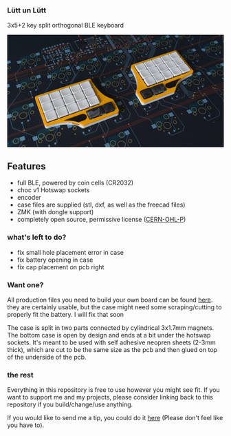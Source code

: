### Lütt un Lütt

3x5+2 key split orthogonal BLE keyboard

![top](img/lul_top.png)

## Features

- full BLE, powered by coin cells (CR2032)
- choc v1 Hotswap sockets
- encoder
- case files are supplied (stl, dxf, as well as the freecad files)
- ZMK (with dongle support)
- completely open source, permissive license ([CERN-OHL-P](https://cern-ohl.web.cern.ch/home))

### what's left to do?
- fix small hole placement error in case
- fix battery opening in case
- fix cap placement on pcb right

### Want one?

All production files you need to build your own board can be found [here](./prod). they are certainly usable, but the case might need some scraping/cutting to properly fit the battery. I will fix that soon

The case is split in two parts connected by cylindrical 3x1.7mm magnets. The bottom case is open by design and ends at a bit under the hotswap sockets. It's meant to be used with self adhesive neopren sheets (2-3mm thick), which are cut to be the same size as the pcb and then glued on top of the underside of the pcb.

### the rest

Everything in this repository is free to use however you might see fit. If you want to support me and my projects, please consider linking back to this repository if you build/change/use anything.

If you would like to send me a tip, you could do it [here](https://ko-fi.com/weteor) (Please don't feel like you have to).
